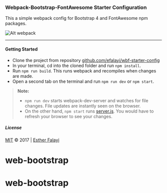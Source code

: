 ### Webpack-Bootstrap-FontAwesome Starter Configuration
This a simple webpack config for Bootstrap 4 and FontAwesome npm packages.

![Alt webpack](/images/wbf-home.png?raw=true "Screenshot")

***
#### Getting Started

- Clone the project from repository [github.com/efalayi/wbf-starter-config](https://github.com/andela-efalayi/wbf-starter-config)
- In your terminal, cd into the cloned folder and run `npm install`.
- Run `npm run build`. This runs webpack and recompiles when changes are made.
- Open a second tab on the terminal and run `npm run dev` or `npm start`.

> **Note:** 
> - `npm run dev` starts webpack-dev-server and watches for file changes. File updates are  instantly seen on the browser.
> - On the other hand, `npm start` runs [server.js](https://github.com/efalayi/wbf-starter-config/blob/master/server/server.js). You would have to refresh your browser to see your changes.

##### License
[MIT](LICENSE.txt) © 2017 | [Esther Falayi](github.com/efalayi/)
# web-bootstrap
# web-bootstrap
